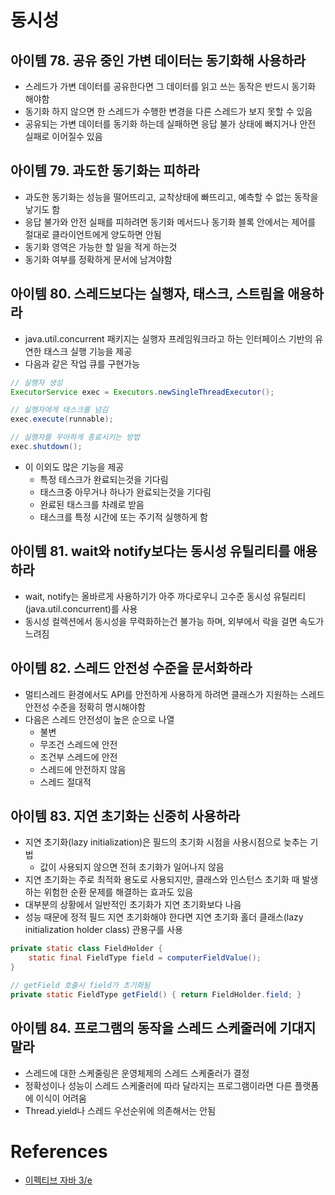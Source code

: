 # 동시성

## 아이템 78. 공유 중인 가변 데이터는 동기화해 사용하라

* 스레드가 가변 데이터를 공유한다면 그 데이터를 읽고 쓰는 동작은 반드시 동기화 해야함
* 동기화 하지 않으면 한 스레드가 수행한 변경을 다른 스레드가 보지 못할 수 있음
* 공유되는 가변 데이터를 동기화 하는데 실패하면 응답 불가 상태에 빠지거나 안전 실패로 이어질수 있음

## 아이템 79. 과도한 동기화는 피하라

* 과도한 동기화는 성능을 떨어뜨리고, 교착상태에 빠뜨리고, 예측할 수 없는 동작을 낳기도 함
* 응답 불가와 안전 실패를 피하려면 동기화 메서드나 동기화 블록 안에서는 제어를 절대로 클라이언트에게 양도하면 안됨
* 동기화 영역은 가능한 할 일을 적게 하는것
* 동기화 여부를 정확하게 문서에 남겨야함

## 아이템 80. 스레드보다는 실행자, 태스크, 스트림을 애용하라

* java.util.concurrent 패키지는 실행자 프레임워크라고 하는 인터페이스 기반의 유연한 태스크 실행 기능을 제공
* 다음과 같은 작업 큐를 구현가능

```java
// 실행자 생성
ExecutorService exec = Executors.newSingleThreadExecutor();

// 실행자에게 태스크를 넘김
exec.execute(runnable);

// 실행자를 우아하게 종료시키는 방법
exec.shutdown();
```

* 이 이외도 많은 기능을 제공
    * 특정 테스크가 완료되는것을 기다림
    * 태스크중 아무거나 하나가 완료되는것을 기다림
    * 완료된 태스크를 차례로 받음
    * 태스크를 특정 시간에 또는 주기적 실행하게 함

## 아이템 81. wait와 notify보다는 동시성 유틸리티를 애용하라

* wait, notify는 올바르게 사용하기가 아주 까다로우니 고수준 동시성 유틸리티(java.util.concurrent)를 사용
* 동시성 컬렉션에서 동시성을 무력화하는건 불가능 하며, 외부에서 락을 걸면 속도가 느려짐

## 아이템 82. 스레드 안전성 수준을 문서화하라

* 멀티스레드 환경에서도 API를 안전하게 사용하게 하려면 클래스가 지원하는 스레드 안전성 수준을 정확히 명시해야함
* 다음은 스레드 안전성이 높은 순으로 나열
    * 불변
    * 무조건 스레드에 안전
    * 조건부 스레드에 안전
    * 스레드에 안전하지 않음
    * 스레드 절대적

## 아이템 83. 지연 초기화는 신중히 사용하라

* 지연 초기화(lazy initialization)은 필드의 초기화 시점을 사용시점으로 늦추는 기법
    * 값이 사용되지 않으면 전혀 초기화가 일어나지 않음
* 지연 초기화는 주로 최적화 용도로 사용되지만, 클래스와 인스턴스 초기화 때 발생하는 위험한 순환 문제를 해결하는 효과도 있음
* 대부분의 상황에서 일반적인 초기화가 지연 초기화보다 나음
* 성능 때문에 정적 필드 지연 초기화해야 한다면 지연 초기화 홀더 클래스(lazy initialization holder class) 관용구를 사용

```java
private static class FieldHolder {
    static final FieldType field = computerFieldValue();
}

// getField 호출시 field가 초기화됨
private static FieldType getField() { return FieldHolder.field; }
```

## 아이템 84. 프로그램의 동작을 스레드 스케줄러에 기대지 말라

* 스레드에 대한 스케줄링은 운영체제의 스레드 스케줄러가 결정
* 정확성이나 성능이 스레드 스케줄러에 따라 달라지는 프로그램이라면 다른 플랫폼에 이식이 어려움
* Thread.yield나 스레드 우선순위에 의존해서는 안됨

# References
* [이펙티브 자바 3/e](http://www.kyobobook.co.kr/product/detailViewKor.laf?ejkGb=KOR&mallGb=KOR&barcode=9788966262281&orderClick=LEA&Kc=)